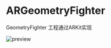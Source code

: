 # ARGeometryFighter
GeometryFighter 工程通过ARKit实现

![preview](http://7oxfjd.com2.z0.glb.qiniucdn.com/2017-09-13-preview.gif)

